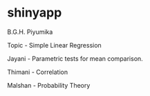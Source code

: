 # shinyapp

B.G.H. Piyumika 

Topic - Simple Linear Regression 

Jayani - Parametric tests for mean comparison.
 
 Thimani - Correlation

Malshan - Probability Theory
